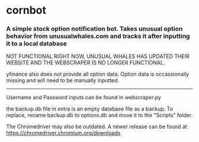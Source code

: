 # cornbot
### A simple stock option notification bot. Takes unusual option behavior from unusualwhales.com and tracks it after inputting it to a local database

NOT FUNCTIONAL RIGHT NOW, UNUSUAL WHALES HAS UPDATED THEIR WEBSITE AND THE WEBSCRAPER IS NO LONGER FUNCTIONAL. 

yfinance also does not provide all option data. Option data is occassionally missing and will need to be manually inputted.

---------------

Username and Password inputs can be found in webscraper.py

the backup.db file in extra is an empty database file as a backup. To replace, rename backup.db to options.db and move it to the "Scripts" folder.

The Chromedriver may also be outdated. A newer release can be found at https://chromedriver.chromium.org/downloads
